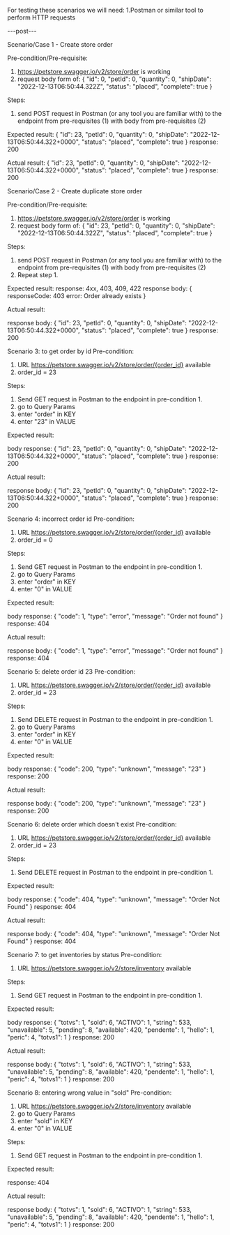 For testing these scenarios we will need: 
1.Postman or similar tool to perform HTTP requests 

---post---

Scenario/Case 1 - Create store order

Pre-condition/Pre-requisite:

1. https://petstore.swagger.io/v2/store/order is working
2. request body form of:
{
  "id": 0,
  "petId": 0,
  "quantity": 0,
  "shipDate": "2022-12-13T06:50:44.322Z",
  "status": "placed",
  "complete": true
}

Steps: 
1. send POST request in Postman (or any tool you are familiar with) to the endpoint from pre-requisites (1)
with body from pre-requisites (2)

Expected result: 
{
    "id": 23,
    "petId": 0,
    "quantity": 0,
    "shipDate": "2022-12-13T06:50:44.322+0000",
    "status": "placed",
    "complete": true
}
response: 200 

Actual result:
{
    "id": 23,
    "petId": 0,
    "quantity": 0,
    "shipDate": "2022-12-13T06:50:44.322+0000",
    "status": "placed",
    "complete": true
}
response: 200 

Scenario/Case 2 - Create duplicate store order

Pre-condition/Pre-requisite:

1. https://petstore.swagger.io/v2/store/order is working
2. request body form of:
{
  "id": 23,
  "petId": 0,
  "quantity": 0,
  "shipDate": "2022-12-13T06:50:44.322Z",
  "status": "placed",
  "complete": true
}

Steps: 
1. send POST request in Postman (or any tool you are familiar with) to the endpoint from pre-requisites (1)
with body from pre-requisites (2)
2. Repeat step 1.

Expected result: 
response: 4xx, 403, 409, 422
response body: 
{
  responseCode: 403
  error: Order already exists 
}

Actual result: 

response body: 
{
    "id": 23,
    "petId": 0,
    "quantity": 0,
    "shipDate": "2022-12-13T06:50:44.322+0000",
    "status": "placed",
    "complete": true
}
response: 200


Scenario 3: to get order by id
Pre-condition: 
1. URL https://petstore.swagger.io/v2/store/order/{order_id} available 
2. order_id = 23

Steps: 
1. Send GET request in Postman to the endpoint in pre-condition 1.
2. go to Query Params
3. enter "order" in KEY
4. enter "23" in VALUE

Expected result: 

body response: 
{
    "id": 23,
    "petId": 0,
    "quantity": 0,
    "shipDate": "2022-12-13T06:50:44.322+0000",
    "status": "placed",
    "complete": true
}
response: 200

Actual result: 

response body: 
{
    "id": 23,
    "petId": 0,
    "quantity": 0,
    "shipDate": "2022-12-13T06:50:44.322+0000",
    "status": "placed",
    "complete": true
}
response: 200

Scenario 4: incorrect order id 
Pre-condition: 
1. URL https://petstore.swagger.io/v2/store/order/{order_id} available 
2. order_id = 0

Steps: 
1. Send GET request in Postman to the endpoint in pre-condition 1.
2. go to Query Params
3. enter "order" in KEY
4. enter "0" in VALUE

Expected result: 

body response: 
{
    "code": 1,
    "type": "error",
    "message": "Order not found"
}
response: 404

Actual result: 

response body: 
{
    "code": 1,
    "type": "error",
    "message": "Order not found"
}
response: 404

Scenario 5: delete order id 23 
Pre-condition: 
1. URL https://petstore.swagger.io/v2/store/order/{order_id} available 
2. order_id = 23

Steps: 
1. Send DELETE request in Postman to the endpoint in pre-condition 1.
2. go to Query Params
3. enter "order" in KEY
4. enter "0" in VALUE

Expected result: 

body response: 
{
    "code": 200,
    "type": "unknown",
    "message": "23"
}
response: 200

Actual result: 

response body: 
{
    "code": 200,
    "type": "unknown",
    "message": "23"
}
response: 200

Scenario 6: delete order which doesn't exist 
Pre-condition: 
1. URL https://petstore.swagger.io/v2/store/order/{order_id} available 
2. order_id = 23

Steps: 
1. Send DELETE request in Postman to the endpoint in pre-condition 1.


Expected result: 

body response: 
{
    "code": 404,
    "type": "unknown",
    "message": "Order Not Found"
}
response: 404

Actual result: 

response body: 
{
    "code": 404,
    "type": "unknown",
    "message": "Order Not Found"
}
response: 404

Scenario 7: to get inventories by status
Pre-condition: 
1. URL https://petstore.swagger.io/v2/store/inventory available 

Steps: 
1. Send GET request in Postman to the endpoint in pre-condition 1.

Expected result: 

body response: 
{
    "totvs": 1,
    "sold": 6,
    "ACTIVO": 1,
    "string": 533,
    "unavailable": 5,
    "pending": 8,
    "available": 420,
    "pendente": 1,
    "hello": 1,
    "peric": 4,
    "totvs1": 1
}
response: 200

Actual result: 

response body: 
{
    "totvs": 1,
    "sold": 6,
    "ACTIVO": 1,
    "string": 533,
    "unavailable": 5,
    "pending": 8,
    "available": 420,
    "pendente": 1,
    "hello": 1,
    "peric": 4,
    "totvs1": 1
}
response: 200

Scenario 8: entering wrong value in "sold"
Pre-condition: 
1. URL https://petstore.swagger.io/v2/store/inventory available 
2. go to Query Params
3. enter "sold" in KEY
4. enter "0" in VALUE

Steps: 
1. Send GET request in Postman to the endpoint in pre-condition 1.

Expected result: 

response: 404


Actual result: 

response body: 
{
    "totvs": 1,
    "sold": 6,
    "ACTIVO": 1,
    "string": 533,
    "unavailable": 5,
    "pending": 8,
    "available": 420,
    "pendente": 1,
    "hello": 1,
    "peric": 4,
    "totvs1": 1
}
response: 200